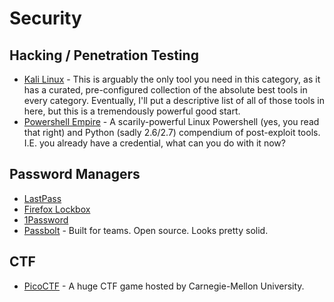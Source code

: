 # Security

## Hacking / Penetration Testing

- [Kali Linux](https://www.kali.org/) - This is arguably the only tool you need in this category, as it has a curated, pre-configured collection of the absolute best tools in every category. Eventually, I'll put a descriptive list of all of those tools in here, but this is a tremendously powerful good start. 
- [Powershell Empire](http://www.powershellempire.com) - A scarily-powerful Linux Powershell (yes, you read that right) and Python (sadly 2.6/2.7) compendium of post-exploit tools. I.E. you already have a credential, what can you do with it now? 

## Password Managers

- [LastPass](https://www.lastpass.com)
- [Firefox Lockbox](https://testpilot.firefox.com/experiments/firefox-lockbox)
- [1Password](https://1password.com)
- [Passbolt](https://www.passbolt.com/) - Built for teams. Open source. Looks pretty solid.

## CTF

- [PicoCTF](https://picoctf.com/) - A huge CTF game hosted by Carnegie-Mellon University.